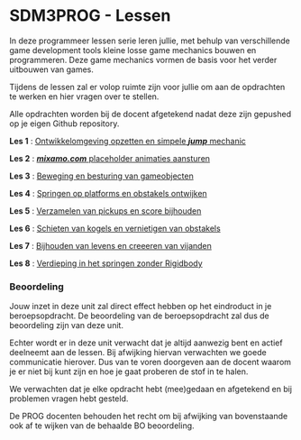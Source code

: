 # SDM3PROG - Lessen

In deze programmeer lessen serie leren jullie, met behulp van verschillende game development tools kleine losse game mechanics bouwen en programmeren. Deze game mechanics vormen de basis voor het verder uitbouwen van games. 

Tijdens de lessen zal er volop ruimte zijn voor jullie om aan de opdrachten te werken en hier vragen over te stellen. 

Alle opdrachten worden bij de docent afgetekend nadat deze zijn gepushed op je eigen Github repository.


**Les 1** : [Ontwikkelomgeving opzetten en simpele ***jump*** mechanic](https://github.com/erwinhenraat/SDM3PROG/tree/master/les1)

**Les 2** : [***mixamo.com*** placeholder animaties aansturen](https://github.com/erwinhenraat/SDM3PROG/tree/master/les2)

**Les 3** : [Beweging en besturing van gameobjecten](https://github.com/erwinhenraat/SDM3PROG/tree/master/les3) 

**Les 4** : [Springen op platforms en obstakels ontwijken](https://github.com/erwinhenraat/SDM3PROG/tree/master/les4)

**Les 5** : [Verzamelen van pickups en score bijhouden](https://github.com/erwinhenraat/SDM3PROG/tree/master/les5)

**Les 6** : [Schieten van kogels en vernietigen van obstakels](https://github.com/erwinhenraat/SDM3PROG/tree/master/les6)

**Les 7** : [Bijhouden van levens en creeeren van vijanden](https://github.com/erwinhenraat/SDM3PROG/tree/master/les7)

**Les 8** : [Verdieping in het springen zonder Rigidbody](https://github.com/erwinhenraat/SDM3PROG/tree/master/les8)

### Beoordeling

Jouw inzet in deze unit zal direct effect hebben op het eindroduct in je beroepsopdracht. De beoordeling van de beroepsopdracht zal dus de beoordeling zijn van deze unit.

Echter wordt er in deze unit verwacht dat je altijd aanwezig bent en actief deelneemt aan de lessen. Bij afwijking hiervan verwachten we goede communicatie hierover. Dus van te voren doorgeven aan de docent waarom je er niet bij kunt zijn en hoe je gaat proberen de stof in te halen. 

We verwachten dat je elke opdracht hebt (mee)gedaan en afgetekend en bij problemen vragen hebt gesteld.

De PROG docenten behouden het recht om bij afwijking van bovenstaande ook af te wijken van de behaalde BO beoordeling.

